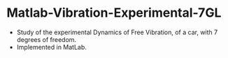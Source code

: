 # Matlab-Vibration-Experimental-7GL

* Study of the experimental Dynamics of Free Vibration, of a car, with 7 degrees of freedom. 
* Implemented in MatLab.
